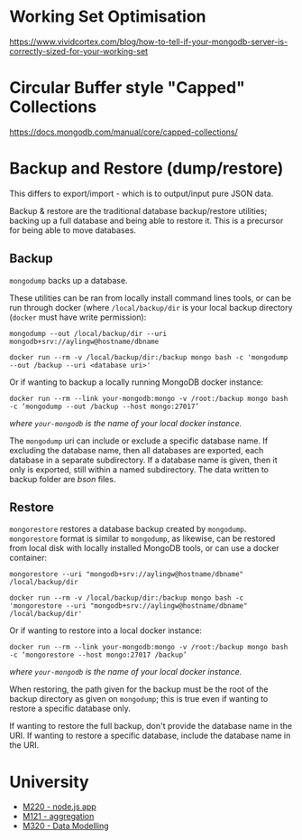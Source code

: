 <!-- TITLE: Mongodb -->
<!-- SUBTITLE: MongoDB - Tips and Tricks -->

# Working Set Optimisation
https://www.vividcortex.com/blog/how-to-tell-if-your-mongodb-server-is-correctly-sized-for-your-working-set
# Circular Buffer style "Capped" Collections
https://docs.mongodb.com/manual/core/capped-collections/

# Backup and Restore (dump/restore)
This differs to export/import - which is to output/input pure JSON data.

Backup & restore are the traditional database backup/restore utilities; backing up a full database and being able to restore it. This is a precursor for being able to move databases.


## Backup
`mongodump` backs up a database. 

These utilities can be ran from locally install command lines tools, or can be run through docker (where `/local/backup/dir` is your local backup directory (`docker` must have write permission):
```
mongodump --out /local/backup/dir --uri mongodb+srv://aylingw@hostname/dbname
```

```
docker run --rm -v /local/backup/dir:/backup mongo bash -c 'mongodump --out /backup --uri <database uri>'
```

Or if wanting to backup a locally running MongoDB docker instance:
```
docker run --rm --link your-mongodb:mongo -v /root:/backup mongo bash -c ‘mongodump --out /backup --host mongo:27017’
```

_where `your-mongodb` is the name of your local docker instance._


The `mongodump` uri can include or exclude a specific database name. If excluding the database name, then all databases are exported, each database in a separate subdirectory. If a database name is given, then it only is exported, still within a named subdirectory. The data written to backup folder are _bson_ files.


## Restore
`mongorestore` restores a database backup created by `mongodump`. `mongorestore` format is similar to `mongodump`, as likewise, can be restored from local disk with locally installed MongoDB tools, or can use a docker container:

```
mongorestore --uri "mongodb+srv://aylingw@hostname/dbname" /local/backup/dir

```

```
docker run --rm -v /local/backup/dir:/backup mongo bash -c 'mongorestore --uri "mongodb+srv://aylingw@hostname/dbname" /local/backup/dir'

```

Or if wanting to restore into a local docker instance:

```
docker run --rm --link your-mongodb:mongo -v /root:/backup mongo bash -c ‘mongorestore --host mongo:27017 /backup’
```

_where `your-mongodb` is the name of your local docker instance._

When restoring, the path given for the backup must be the root of the backup directory as given on `mongodump`; this is true even if wanting to restore a specific database only.

If wanting to restore the full backup, don't provide the database name in the URI. If wanting to restore a specific database, include the database name in the URI.

# University
* [M220 - node.js app](/mongodb/uni/m220)
* [M121 - aggregation](/mongodb/uni/m121)
* [M320 - Data Modelling](/mongodb/uni/m320)
